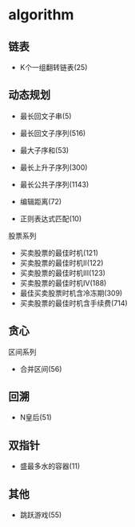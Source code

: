 # algorithm 

## 链表

- K个一组翻转链表(25)

## 动态规划

- 最长回文子串(5)
- 最长回文子序列(516)

- 最大子序和(53)
- 最长上升子序列(300)
- 最长公共子序列(1143)

- 编辑距离(72)

- 正则表达式匹配(10)

股票系列
- 买卖股票的最佳时机(121)
- 买卖股票的最佳时机II(122)
- 买卖股票的最佳时机III(123)
- 买卖股票的最佳时机IV(188)
- 最佳买卖股票时机含冷冻期(309)
- 买卖股票的最佳时机含手续费(714)

## 贪心

区间系列
- 合并区间(56)

## 回溯

- N皇后(51)

## 双指针

- 盛最多水的容器(11)

## 其他

- 跳跃游戏(55)
